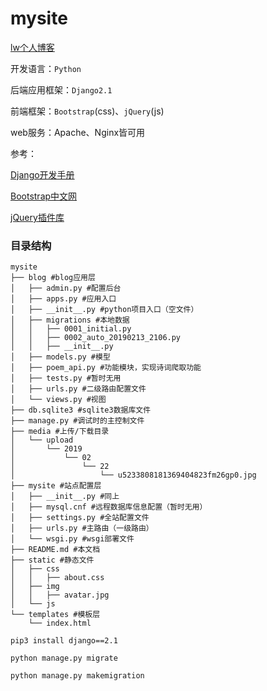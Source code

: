 # mysite

[lw个人博客](http://148.70.69.254/)

开发语言：`Python`

后端应用框架：`Django2.1`

前端框架：`Bootstrap`(css)、`jQuery`(js)

web服务：Apache、Nginx皆可用

参考：

[Django开发手册](https://docs.djangoproject.com/en/2.1/)

[Bootstrap中文网](http://www.bootcss.com/)

[jQuery插件库](http://www.jq22.com/)

### 目录结构

```shell
mysite
├── blog #blog应用层
│   ├── admin.py #配置后台
│   ├── apps.py #应用入口
│   ├── __init__.py #python项目入口（空文件）
│   ├── migrations #本地数据
│   │   ├── 0001_initial.py 
│   │   ├── 0002_auto_20190213_2106.py 
│   │   ├── __init__.py
│   ├── models.py #模型
│   ├── poem_api.py #功能模块，实现诗词爬取功能
│   ├── tests.py #暂时无用
│   ├── urls.py #二级路由配置文件
│   └── views.py #视图
├── db.sqlite3 #sqlite3数据库文件
├── manage.py #调试时的主控制文件
├── media #上传/下载目录
│   └── upload
│       └── 2019
│           └── 02
│               └── 22
│                   └── u5233808181369404823fm26gp0.jpg
├── mysite #站点配置层
│   ├── __init__.py #同上
│   ├── mysql.cnf #远程数据库信息配置（暂时无用）
│   ├── settings.py #全站配置文件
│   ├── urls.py #主路由（一级路由）
│   └── wsgi.py #wsgi部署文件
├── README.md #本文档
├── static #静态文件
│   ├── css
│   │   ├── about.css
│   ├── img
│   │   ├── avatar.jpg
│   └── js
└── templates #模板层
    └── index.html
```
`pip3 install django==2.1`

`python manage.py migrate `

`python manage.py makemigration`




